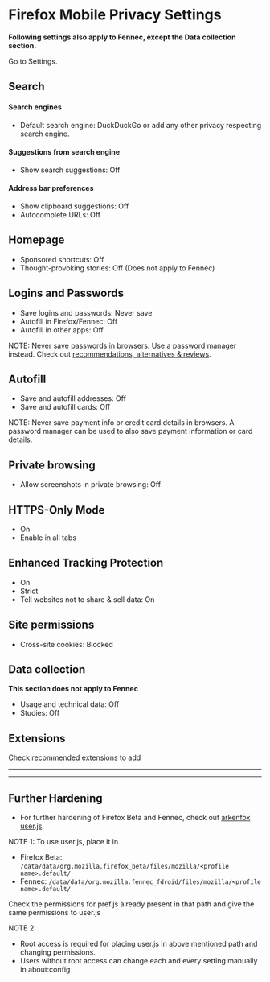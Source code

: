 # Firefox Mobile Privacy Settings

**Following settings also apply to Fennec, except the Data collection section.**

Go to Settings.



## Search

#### Search engines
- Default search engine: DuckDuckGo or add any other privacy respecting search engine.

#### Suggestions from search engine
- Show search suggestions: Off

#### Address bar preferences
- Show clipboard suggestions: Off
- Autocomplete URLs: Off



## Homepage
- Sponsored shortcuts: Off
- Thought-provoking stories: Off (Does not apply to Fennec)



## Logins and Passwords
- Save logins and passwords: Never save
- Autofill in Firefox/Fennec: Off
- Autofill in other apps: Off

NOTE: Never save passwords in browsers. Use a password manager instead. Check out [recommendations, alternatives & reviews](https://github.com/StellarSand/privacy-settings#recommendations-alternatives--reviews).


## Autofill
- Save and autofill addresses: Off
- Save and autofill cards: Off

NOTE: Never save payment info or credit card details in browsers. A password manager can be used to also save payment information or card details.



## Private browsing
- Allow screenshots in private browsing: Off



## HTTPS-Only Mode
- On
- Enable in all tabs



## Enhanced Tracking Protection
- On
- Strict
- Tell websites not to share & sell data: On



## Site permissions
- Cross-site cookies: Blocked



## Data collection
**This section does not apply to Fennec**
- Usage and technical data: Off
- Studies: Off



## Extensions
Check [recommended extensions](https://github.com/StellarSand/privacy-settings#recommended-extensions) to add


---
---


## Further Hardening

- For further hardening of Firefox Beta and Fennec, check out [arkenfox user.js](https://github.com/arkenfox/user.js).

NOTE 1: To use user.js, place it in
- Firefox Beta: `/data/data/org.mozilla.firefox_beta/files/mozilla/<profile name>.default/`
- Fennec: `/data/data/org.mozilla.fennec_fdroid/files/mozilla/<profile name>.default/`

Check the permissions for pref.js already present in that path and give the same permissions to user.js

NOTE 2:
- Root access is required for placing user.js in above mentioned path and changing permissions. 
- Users without root access can change each and every setting manually in about:config

